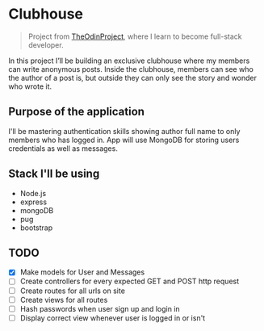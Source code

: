 # Clubhouse
> Project from [TheOdinProject](https://www.theodinproject.com/), where I learn to become full-stack developer.

In this project I’ll be building an exclusive clubhouse where my members can write anonymous posts. Inside the clubhouse, members can see who the author of a post is, but outside they can only see the story and wonder who wrote it.

## Purpose of the application
I'll be mastering authentication skills showing author full name to only members who has logged in. App will use MongoDB for storing users credentials as well as messages.

## Stack I'll be using 
- Node.js
- express
- mongoDB
- pug
- bootstrap

## TODO
- [x] Make models for User and Messages
- [ ] Create controllers for every expected GET and POST http request
- [ ] Create routes for all urls on site
- [ ] Create views for all routes
- [ ] Hash passwords when user sign up and login in
- [ ] Display correct view whenever user is logged in or isn't
